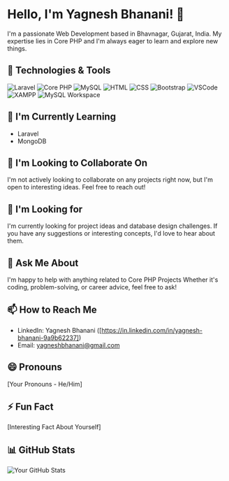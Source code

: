 # Hello, I'm Yagnesh Bhanani! 👋

I'm a passionate Web Development based in Bhavnagar, Gujarat, India. My expertise lies in Core PHP and I'm always eager to learn and explore new things.

## 🔧 Technologies & Tools

![Laravel](https://img.shields.io/badge/-Laravel-FF2D20?style=flat-square&logo=Laravel&logoColor=white)
![Core PHP](https://img.shields.io/badge/-Core%20PHP-777BB4?style=flat-square&logo=PHP&logoColor=white)
![MySQL](https://img.shields.io/badge/-MySQL-4479A1?style=flat-square&logo=MySQL&logoColor=white)
![HTML](https://img.shields.io/badge/-HTML-E34F26?style=flat-square&logo=HTML5&logoColor=white)
![CSS](https://img.shields.io/badge/-CSS-1572B6?style=flat-square&logo=CSS3&logoColor=white)
![Bootstrap](https://img.shields.io/badge/-Bootstrap-563D7C?style=flat-square&logo=Bootstrap&logoColor=white)
![VSCode](https://img.shields.io/badge/-VSCode-007ACC?style=flat-square&logo=Visual-Studio-Code&logoColor=white)
![XAMPP](https://img.shields.io/badge/-XAMPP-FB7A24?style=flat-square&logo=XAMPP&logoColor=white)
![MySQL Workspace](https://img.shields.io/badge/-MySQL%20Workspace-4479A1?style=flat-square&logo=MySQL&logoColor=white)

## 🌱 I'm Currently Learning

- Laravel
- MongoDB

## 👯 I'm Looking to Collaborate On

I'm not actively looking to collaborate on any projects right now, but I'm open to interesting ideas. Feel free to reach out!

## 🤔 I'm Looking for

I'm currently looking for project ideas and database design challenges. If you have any suggestions or interesting concepts, I'd love to hear about them.

## 💬 Ask Me About

I'm happy to help with anything related to Core PHP Projects Whether it's coding, problem-solving, or career advice, feel free to ask!

## 📫 How to Reach Me

- LinkedIn: Yagnesh Bhanani ([https://in.linkedin.com/in/yagnesh-bhanani-9a9b62237])
- Email: yagneshbhanani@gmail.com

## 😄 Pronouns

[Your Pronouns - He/Him]

## ⚡ Fun Fact

[Interesting Fact About Yourself]

## 📊 GitHub Stats

![Your GitHub Stats](https://github-readme-stats.vercel.app/api?username=yourusername&show_icons=true&hide=contribs,prs)

<!-- You can customize the above URL with your GitHub username -->
